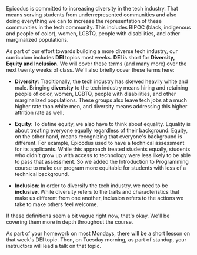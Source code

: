 Epicodus is committed to increasing diversity in the tech industry. That means serving students from underrepresented communities and also doing everything we can to increase the representation of these communities in the tech community. This includes BIPOC (black, indigenous and people of color), women, LGBTQ, people with disabilities, and other marginalized populations.
 
As part of our effort towards building a more diverse tech industry, our curriculum includes **DEI** topics most weeks. **DEI** is short for **Diversity, Equity and Inclusion**. We will cover these terms (and many more) over the next twenty weeks of class. We'll also briefly cover these terms here:
 
* **Diversity**: Traditionally, the tech industry has skewed heavily white and male. Bringing **diversity** to the tech industry means hiring and retaining people of color, women, LGBTQ, people with disabilities, and other marginalized populations. These groups also leave tech jobs at a much higher rate than white men, and diversity means addressing this higher attrition rate as well.

* **Equity**: To define equity, we also have to think about equality. Equality is about treating everyone equally regardless of their background. Equity, on the other hand, means recognizing that everyone's background is different. For example, Epicodus used to have a technical assessment for its applicants. While this approach treated students equally, students who didn't grow up with access to technology were less likely to be able to pass that assessment. So we added the Introduction to Programming course to make our program more equitable for students with less of a technical background.
 
* **Inclusion**: In order to diversify the tech industry, we need to be **inclusive**. While diversity refers to the traits and characteristics that make us different from one another, inclusion refers to the actions we take to make others feel welcome.
 
If these definitions seem a bit vague right now, that's okay. We'll be covering them more in depth throughout the course.
 
As part of your homework on most Mondays, there will be a short lesson on that week's DEI topic. Then, on Tuesday morning, as part of standup, your instructors will lead a talk on that topic.

